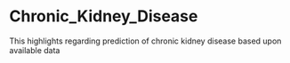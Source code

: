 # Chronic_Kidney_Disease
This highlights regarding prediction of chronic kidney disease based upon available data
